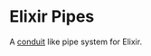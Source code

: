 # Elixir Pipes

A [conduit](http://hackage.haskell.org/package/conduit) like pipe system for
Elixir.
